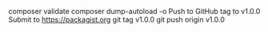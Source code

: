 composer validate
composer dump-autoload -o
Push to GitHub
tag to v1.0.0
Submit to https://packagist.org
git tag v1.0.0
git push origin v1.0.0